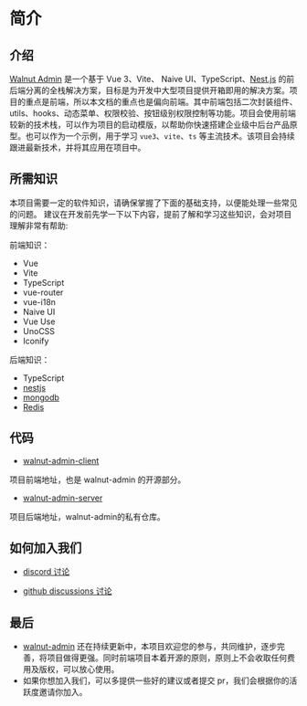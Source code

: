 # 简介

## 介绍

[Walnut Admin][walnut-admin-client] 是一个基于 <WBaseLink preset="vue">Vue 3</WBaseLink>、<WBaseLink preset="vite">Vite</WBaseLink>、 <WBaseLink preset="naive-ui">Naive UI</WBaseLink>、<WBaseLink preset="ts">TypeScript</WBaseLink>、[Nest.js][nestjs] 的前后端分离的全栈解决方案，目标是为开发中大型项目提供开箱即用的解决方案。项目的重点是前端，所以本文档的重点也是偏向前端。其中前端包括二次封装组件、utils、hooks、动态菜单、权限校验、按钮级别权限控制等功能。项目会使用前端较新的技术栈，可以作为项目的启动模版，以帮助你快速搭建企业级中后台产品原型。也可以作为一个示例，用于学习 `vue3`、`vite`、`ts` 等主流技术。该项目会持续跟进最新技术，并将其应用在项目中。

## 所需知识

本项目需要一定的软件知识，请确保掌握了下面的基础支持，以便能处理一些常见的问题。
建议在开发前先学一下以下内容，提前了解和学习这些知识，会对项目理解非常有帮助:

前端知识：

- <WBaseLink preset="vue">Vue</WBaseLink>
- <WBaseLink preset="vite">Vite</WBaseLink>
- <WBaseLink preset="ts">TypeScript</WBaseLink>
- <WBaseLink preset="vue-router">vue-router</WBaseLink>
- <WBaseLink preset="i18n">vue-i18n</WBaseLink>
- <WBaseLink preset="naive-ui">Naive UI</WBaseLink>
- <WBaseLink preset="vueuse">Vue Use</WBaseLink>
- <WBaseLink preset="unocss">UnoCSS</WBaseLink>
- <WBaseLink preset="iconify">Iconify</WBaseLink>

后端知识：

- <WBaseLink preset="ts">TypeScript</WBaseLink>
- [nestjs]
- [mongodb]
- [Redis]

## 代码

- [walnut-admin-client]

项目前端地址，也是 walnut-admin 的开源部分。

- [walnut-admin-server]

项目后端地址，walnut-admin的私有仓库。

## 如何加入我们

- <a href="https://discord.gg/kfVuasVXs2" target='_blank'>discord 讨论</a>

- <a href="https://github.com/orgs/walnut-admin/discussions" target='_blank'>github discussions 讨论</a>

## 最后

- [walnut-admin] 还在持续更新中，本项目欢迎您的参与，共同维护，逐步完善，将项目做得更强。同时前端项目本着开源的原则，原则上不会收取任何费用及版权，可以放心使用。
- 如果你想加入我们，可以多提供一些好的建议或者提交 pr，我们会根据你的活跃度邀请你加入。

<!-- links -->

[walnut-admin]: https://github.com/walnut-admin
[walnut-admin-client]: https://github.com/walnut-admin/walnut-admin-client
[walnut-admin-server]: https://github.com/walnut-admin/walnut-admin-server
[mongodb]: https://www.mongodb.com/
[Redis]: https://redis.io/
[nestjs]: https://nestjs.com/
